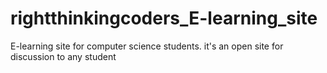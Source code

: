# rightthinkingcoders_E-learning_site
 E-learning site for computer science students. it's an open site for discussion to any student
